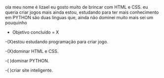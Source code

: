  ola meu nome é lizael
 eu gosto muito de brincar com HTML e CSS.
 eu queria criar jogos mais ainda estou,
 estudando para ter mais conhecimento 
 em PYTHON são duas línguas que,
 ainda não dominei muito mais sei um pouquinho


- Objetivo concluído = X

-(X)estou estudando programação para criar jogo.

-(X)dominar HTML e CSS.

-( )dominar PYTHON.

-( )criar site inteligente.

<!---
lizael17/lizael17 is a ✨ special ✨ repository because its `README.md` (this file) appears on your GitHub profile.
You can click the Preview link to take a look at your changes.
--->
